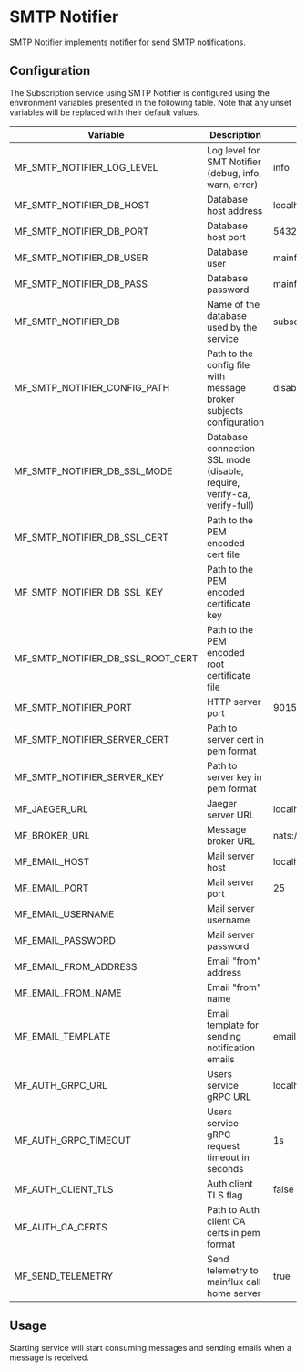 # SMTP Notifier

SMTP Notifier implements notifier for send SMTP notifications.

## Configuration

The Subscription service using SMTP Notifier is configured using the environment variables presented in the
following table. Note that any unset variables will be replaced with their
default values.

| Variable                          | Description                                                             | Default               |
| --------------------------------- | ----------------------------------------------------------------------- | --------------------- |
| MF_SMTP_NOTIFIER_LOG_LEVEL        | Log level for SMT Notifier (debug, info, warn, error)                   | info                  |
| MF_SMTP_NOTIFIER_DB_HOST          | Database host address                                                   | localhost             |
| MF_SMTP_NOTIFIER_DB_PORT          | Database host port                                                      | 5432                  |
| MF_SMTP_NOTIFIER_DB_USER          | Database user                                                           | mainflux              |
| MF_SMTP_NOTIFIER_DB_PASS          | Database password                                                       | mainflux              |
| MF_SMTP_NOTIFIER_DB               | Name of the database used by the service                                | subscriptions         |
| MF_SMTP_NOTIFIER_CONFIG_PATH      | Path to the config file with message broker subjects configuration      | disable               |
| MF_SMTP_NOTIFIER_DB_SSL_MODE      | Database connection SSL mode (disable, require, verify-ca, verify-full) |                       |
| MF_SMTP_NOTIFIER_DB_SSL_CERT      | Path to the PEM encoded cert file                                       |                       |
| MF_SMTP_NOTIFIER_DB_SSL_KEY       | Path to the PEM encoded certificate key                                 |                       |
| MF_SMTP_NOTIFIER_DB_SSL_ROOT_CERT | Path to the PEM encoded root certificate file                           |                       |
| MF_SMTP_NOTIFIER_PORT             | HTTP server port                                                        | 9015                  |
| MF_SMTP_NOTIFIER_SERVER_CERT      | Path to server cert in pem format                                       |                       |
| MF_SMTP_NOTIFIER_SERVER_KEY       | Path to server key in pem format                                        |                       |
| MF_JAEGER_URL                     | Jaeger server URL                                                       | localhost:6831        |
| MF_BROKER_URL                     | Message broker URL                                                      | nats://127.0.0.1:4222 |
| MF_EMAIL_HOST                     | Mail server host                                                        | localhost             |
| MF_EMAIL_PORT                     | Mail server port                                                        | 25                    |
| MF_EMAIL_USERNAME                 | Mail server username                                                    |                       |
| MF_EMAIL_PASSWORD                 | Mail server password                                                    |                       |
| MF_EMAIL_FROM_ADDRESS             | Email "from" address                                                    |                       |
| MF_EMAIL_FROM_NAME                | Email "from" name                                                       |                       |
| MF_EMAIL_TEMPLATE                 | Email template for sending notification emails                          | email.tmpl            |
| MF_AUTH_GRPC_URL                  | Users service gRPC URL                                                  | localhost:7001        |
| MF_AUTH_GRPC_TIMEOUT              | Users service gRPC request timeout in seconds                           | 1s                    |
| MF_AUTH_CLIENT_TLS                | Auth client TLS flag                                                    | false                 |
| MF_AUTH_CA_CERTS                  | Path to Auth client CA certs in pem format                              |                       |
| MF_SEND_TELEMETRY                 | Send telemetry to mainflux call home server                             | true                  |

## Usage

Starting service will start consuming messages and sending emails when a message is received.

[doc]: https://docs.mainflux.io
